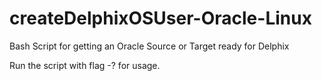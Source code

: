 # createDelphixOSUser-Oracle-Linux
Bash Script for getting an Oracle Source or Target ready for Delphix

Run the script with flag -? for usage.
